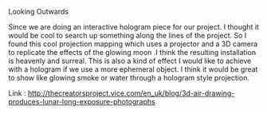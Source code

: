 Looking Outwards

Since we are doing an interactive hologram piece for our project. 
I thought it would be cool to search up something along the lines of the project. 
So I found this cool projection mapping which uses a projector and a 3D camera to replicate the effects of the glowing moon .I think the resulting installation is heavenly and surreal. This is also a kind of effect I would like to achieve with a hologram if we use a more ephemeral object. I think it would be great to show like glowing smoke or water through a hologram style projection.

Link : http://thecreatorsproject.vice.com/en_uk/blog/3d-air-drawing-produces-lunar-long-exposure-photographs
